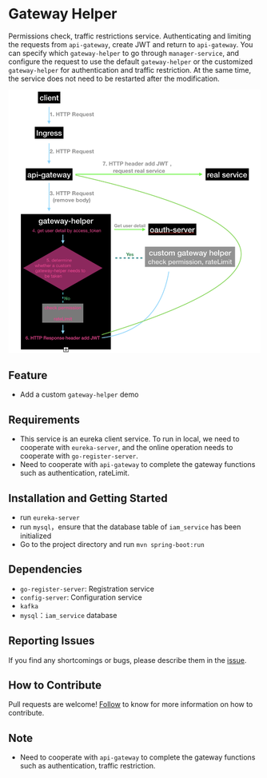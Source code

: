 # Gateway Helper
Permissions check, traffic restrictions service. Authenticating and limiting the requests from `api-gateway`, create JWT and return to `api-gateway`. You can specify which `gateway-helper` to go through `manager-service`, and configure the request to use the default `gateway-helper` or the customized `gateway-helper` for authentication and traffic restriction. At the same time, the service does not need to be restarted after the modification.

![流程图](screenshot/flow_chart.png)

## Feature
- Add a custom `gateway-helper` demo

## Requirements
- This service is an eureka client service. To run in local, we need to cooperate with `eureka-server`, and the online operation needs to cooperate with `go-register-server`.
- Need to cooperate with `api-gateway` to complete the gateway functions such as authentication, rateLimit.

## Installation and Getting Started
- run `eureka-server`
- run `mysql`，ensure that the database table of `iam_service` has been initialized
- Go to the project directory and run `mvn spring-boot:run`

## Dependencies
- `go-register-server`: Registration service
- `config-server`: Configuration service
- `kafka`
- `mysql`：`iam_service` database

## Reporting Issues
If you find any shortcomings or bugs, please describe them in the [issue](https://github.com/choerodon/choerodon/issues/new?template=issue_template.md).

## How to Contribute
Pull requests are welcome! [Follow](https://github.com/choerodon/choerodon/blob/master/CONTRIBUTING.md) to know for more information on how to contribute.

## Note
- Need to cooperate with `api-gateway` to complete the gateway functions such as authentication, traffic restriction.